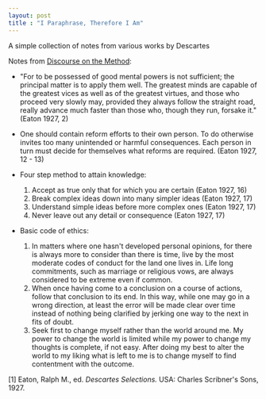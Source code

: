 ```yaml
---
layout: post
title : "I Paraphrase, Therefore I Am"
---
```

A simple collection of notes from various works by Descartes

Notes from [Discourse on the Method][1]:

 * "For to be possessed of good mental powers is not sufficient; the principal matter is to apply them well. The greatest minds are capable of the greatest vices as well as of the greatest virtues, and those who proceed very slowly may, provided they always follow the straight road, really advance much faster than those who, though they run, forsake it." (Eaton 1927, 2)

 * One should contain reform efforts to their own person. To do otherwise invites too many unintended or harmful consequences. Each person in turn must decide for themselves what reforms are required. (Eaton 1927, 12 - 13)
 
 * Four step method to attain knowledge:
    
    1. Accept as true only that for which you are certain (Eaton 1927, 16)
    2. Break complex ideas down into many simpler ideas (Eaton 1927, 17)
    3. Understand simple ideas before more complex ones (Eaton 1927, 17)
    4. Never leave out any detail or consequence (Eaton 1927, 17)
 
 * Basic code of ethics:

    1. In matters where one hasn't developed personal opinions, for there is always more to consider than there is time, live by the most moderate codes of conduct for the land one lives in. Life long commitments, such as marriage or religious vows, are always considered to be extreme even if common.
    2. When once having come to a conclusion on a course of actions, follow that conclusion to its end. In this way, while one may go in a wrong direction, at least the error will be made clear over time instead of nothing being clarified by jerking one way to the next in fits of doubt.
    3. Seek first to change myself rather than the world around me. My power to change the world is limited while my power to change my thoughts is complete, if not easy. After doing my best to alter the world to my liking what is left to me is to change myself to find contentment with the outcome.

\[1\] Eaton, Ralph M., ed. *Descartes Selections.* USA: Charles Scribner's Sons, 1927. 

[1]: https://en.wikipedia.org/wiki/Discourse_on_the_Method
